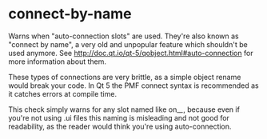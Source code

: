 # connect-by-name

Warns when "auto-connection slots" are used. They're also known as "connect by name", a
very old and unpopular feature which shouldn't be used anymore. See http://doc.qt.io/qt-5/qobject.html#auto-connection for more information about them.

These types of connections are very brittle, as a simple object rename would break your code.
In Qt 5 the PMF connect syntax is recommended as it catches errors at compile time.

This check simply warns for any slot named like on_*_*, because even if you're not using .ui files
this naming is misleading and not good for readability, as the reader would think you're using auto-connection.
